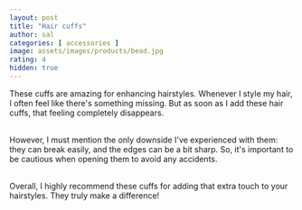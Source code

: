 ```yaml
---
layout: post
title: "Hair cuffs"
author: sal
categories: [ accessories ]
image: assets/images/products/bead.jpg
rating: 4
hidden: true
---
```


These cuffs are amazing for enhancing hairstyles. Whenever I style my hair, I often feel like there's something missing. But as soon as I add these hair cuffs, that feeling completely disappears.<br><br>

However, I must mention the only downside I've experienced with them: they can break easily, and the edges can be a bit sharp. 
So, it's important to be cautious when opening them to avoid any accidents.<br><br>

Overall, I highly recommend these cuffs for adding that extra touch to your hairstyles. They truly make a difference!
